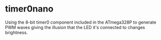 # timer0nano
Using the 8-bit timer0 component included in the ATmega328P to generate PWM waves giving the illusion that the LED it's connected to changes brightness.
